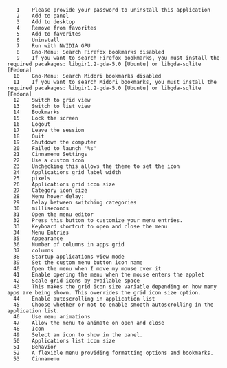        1	Please provide your password to uninstall this application
       2	Add to panel
       3	Add to desktop
       4	Remove from favorites
       5	Add to favorites
       6	Uninstall
       7	Run with NVIDIA GPU
       8	Gno-Menu: Search Firefox bookmarks disabled
       9	If you want to search Firefox bookmarks, you must install the required pacakages: libgir1.2-gda-5.0 [Ubuntu] or libgda-sqlite [Fedora]
      10	Gno-Menu: Search Midori bookmarks disabled
      11	If you want to search Midori bookmarks, you must install the required pacakages: libgir1.2-gda-5.0 [Ubuntu] or libgda-sqlite [Fedora]
      12	Switch to grid view
      13	Switch to list view
      14	Bookmarks
      15	Lock the screen
      16	Logout
      17	Leave the session
      18	Quit
      19	Shutdown the computer
      20	Failed to launch '%s'
      21	Cinnamenu Settings
      22	Use a custom icon
      23	Unchecking this allows the theme to set the icon
      24	Applications grid label width
      25	pixels
      26	Applications grid icon size
      27	Category icon size
      28	Menu hover delay:
      29	Delay between switching categories
      30	milliseconds
      31	Open the menu editor
      32	Press this button to customize your menu entries.
      33	Keyboard shortcut to open and close the menu
      34	Menu Entries
      35	Appearance
      36	Number of columns in apps grid
      37	columns
      38	Startup applications view mode
      39	Set the custom menu button icon name
      40	Open the menu when I move my mouse over it
      41	Enable opening the menu when the mouse enters the applet
      42	Scale grid icons by available space
      43	This makes the grid icon size variable depending on how many apps are being shown. This overrides the grid icon size option.
      44	Enable autoscrolling in application list
      45	Choose whether or not to enable smooth autoscrolling in the application list.
      46	Use menu animations
      47	Allow the menu to animate on open and close
      48	Icon
      49	Select an icon to show in the panel.
      50	Applications list icon size
      51	Behavior
      52	A flexible menu providing formatting options and bookmarks.
      53	Cinnamenu
